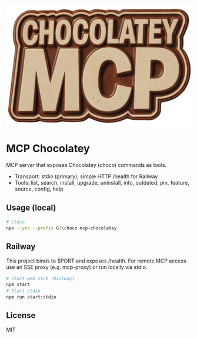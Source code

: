 ![MCP Chocolatey](./assets/choco_mcp_logo.png)

# MCP Chocolatey

MCP server that exposes Chocolatey (choco) commands as tools.

- Transport: stdio (primary); simple HTTP /health for Railway
- Tools: list, search, install, upgrade, uninstall, info, outdated, pin, feature, source, config, help

## Usage (local)

```sh
# stdio
npx --yes --prefix G:\choco mcp-chocolatey
```

## Railway

This project binds to $PORT and exposes /health.
For remote MCP access use an SSE proxy (e.g. mcp-proxy) or run locally via stdio.

```sh
# Start web stub (Railway)
npm start
# Start stdio
npm run start:stdio
```

## License
MIT
